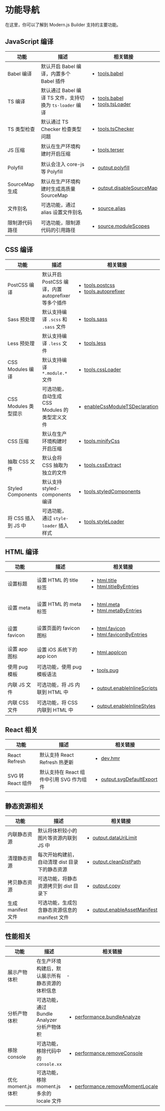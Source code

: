 # 功能导航

在这里，你可以了解到 Modern.js Builder 支持的主要功能。

## JavaScript 编译

| 功能           | 描述                                                     | 相关链接                                                                                                                                  |
| -------------- | -------------------------------------------------------- | ----------------------------------------------------------------------------------------------------------------------------------------- |
| Babel 编译     | 默认开启 Babel 编译，内置多个 Babel 插件                 | <ul><li>[tools.babel](/zh/api/config-tools.html#tools-babel)</li></ul>                                                                    |
| TS 编译        | 默认通过 Babel 编译 TS 文件，支持切换为 `ts-loader` 编译 | <ul><li>[tools.babel](/zh/api/config-tools.html#tools-babel)</li><li>[tools.tsLoader](/zh/api/config-tools.html#tools-tsloader)</li></ul> |
| TS 类型检查    | 默认通过 TS Checker 检查类型问题                         | <ul><li>[tools.tsChecker](/zh/api/config-tools.html#tools-tschecker)</li></ul>                                                            |
| JS 压缩        | 默认在生产环境构建时开启压缩                             | <ul><li>[tools.terser](/zh/api/config-tools.html#tools-terser)</li></ul>                                                                  |
| Polyfill       | 默认会注入 core-js 等 Polyfill                           | <ul><li>[output.polyfill](/zh/api/config-output.html#output-polyfill)</li></ul>                                                           |
| SourceMap 生成 | 默认在生产环境构建时生成高质量 SourceMap                 | <ul><li>[output.disableSourceMap](/zh/api/config-output.html#output-disablesourcemap)</li></ul>                                           |
| 文件别名       | 可选功能，通过 alias 设置文件别名                        | <ul><li>[source.alias](/zh/api/config-source.html#source-alias)</li></ul>                                                                 |
| 限制源代码路径 | 可选功能，限制源代码的引用路径                           | <ul><li>[source.moduleScopes](/zh/api/config-source.html#source-modulescopes)</li></ul>                                                   |

## CSS 编译

| 功能                 | 描述                                                | 相关链接                                                                                                                                              |
| -------------------- | --------------------------------------------------- | ----------------------------------------------------------------------------------------------------------------------------------------------------- |
| PostCSS 编译         | 默认开启 PostCSS 编译，内置 autoprefixer 等多个插件 | <ul><li>[tools.postcss](/zh/api/config-tools.html#tools-postcss)</li><li>[tools.autoprefixer](/zh/api/config-tools.html#tools-autoprefixer)</li></ul> |
| Sass 预处理          | 默认支持编译 `.scss` 和 `.sass` 文件                | <ul><li>[tools.sass](/zh/api/config-tools.html#tools-sass)</li></ul>                                                                                  |
| Less 预处理          | 默认支持编译 `.less` 文件                           | <ul><li>[tools.less](/zh/api/config-tools.html#tools-less)</li></ul>                                                                                  |
| CSS Modules 编译     | 默认支持编译 `*.module.*` 文件                      | <ul><li>[tools.cssLoader](/zh/api/config-tools.html#tools-cssloader)</li></ul>                                                                        |
| CSS Modules 类型提示 | 可选功能，自动生成 CSS Modules 的类型定义文件       | <ul><li>[enableCssModuleTSDeclaration](/zh/api/config-output.html#output-enablecssmoduletsdeclaration)</li></ul>                                      |
| CSS 压缩             | 默认在生产环境构建时开启压缩                        | <ul><li>[tools.minifyCss](/zh/api/config-tools.html#tools-minifycss)</li></ul>                                                                        |
| 抽取 CSS 文件        | 默认会将 CSS 抽取为独立的文件                       | <ul><li>[tools.cssExtract](/zh/api/config-tools.html#tools-cssextract)</li></ul>                                                                      |
| Styled Components    | 默认支持 styled-components 编译                     | <ul><li>[tools.styledComponents](/zh/api/config-tools.html#tools-styledcomponents)</li></ul>                                                          |
| 将 CSS 插入到 JS 中  | 可选功能，通过 `style-loader` 插入样式              | <ul><li>[tools.styleLoader](/zh/api/config-tools.html#tools-styleloader)</li></ul>                                                                    |

## HTML 编译

| 功能          | 描述                            | 相关链接                                                                                                                                                |
| ------------- | ------------------------------- | ------------------------------------------------------------------------------------------------------------------------------------------------------- |
| 设置标题      | 设置 HTML 的 title 标签         | <ul><li>[html.title](/zh/api/config-html.html#html-title)</li><li>[html.titleByEntries](/zh/api/config-html.html#html-titlebyentries)</li></ul>         |
| 设置 meta     | 设置 HTML 的 meta 标签          | <ul><li>[html.meta](/zh/api/config-html.html#html-meta)</li><li>[html.metaByEntries](/zh/api/config-html.html#html-metabyentries)</li></ul>             |
| 设置 favicon  | 设置页面的 favicon 图标         | <ul><li>[html.favicon](/zh/api/config-html.html#html-favicon)</li><li>[html.faviconByEntries](/zh/api/config-html.html#html-faviconbyentries)</li></ul> |
| 设置 app 图标 | 设置 iOS 系统下的 app icon      | <ul><li>[html.appIcon](/zh/api/config-html.html#html-appicon)</li></ul>                                                                                 |
| 使用 pug 模板 | 可选功能，使用 pug 模板语法     | <ul><li>[tools.pug](/zh/api/config-tools.html#tools-pug)</li></ul>                                                                                      |
| 内联 JS 文件  | 可选功能，将 JS 内联到 HTML 中  | <ul><li>[output.enableInlineScripts](/zh/api/config-output.html#output-enableinlinescripts)</li></ul>                                                   |
| 内联 CSS 文件 | 可选功能，将 CSS 内联到 HTML 中 | <ul><li>[output.enableInlineStyles](/zh/api/config-output.html#output-enableinlinestyles)</li></ul>                                                     |

## React 相关

| 功能              | 描述                                     | 相关链接                                                                                        |
| ----------------- | ---------------------------------------- | ----------------------------------------------------------------------------------------------- |
| React Refresh     | 默认支持 React Refresh 热更新            | <ul><li>[dev.hmr](/zh/api/config-dev.html#dev-hmr)</li></ul>                                    |
| SVG 转 React 组件 | 默认支持在 React 组件中引用 SVG 作为组件 | <ul><li>[output.svgDefaultExport](/zh/api/config-output.html#output-svgdefaultexport)</li></ul> |

## 静态资源相关

| 功能               | 描述                                           | 相关链接                                                                                              |
| ------------------ | ---------------------------------------------- | ----------------------------------------------------------------------------------------------------- |
| 内联静态资源       | 默认将体积较小的图片等资源内联到 JS 中         | <ul><li>[output.dataUriLimit](/zh/api/config-output.html#output-dataurilimit)</li></ul>               |
| 清理静态资源       | 每次开始构建前，自动清理 dist 目录下的静态资源 | <ul><li>[output.cleanDistPath](/zh/api/config-output.html#output-cleandistpath)</li></ul>             |
| 拷贝静态资源       | 可选功能，将静态资源拷贝到 dist 目录下         | <ul><li>[output.copy](/zh/api/config-output.html#output-copy)</li></ul>                               |
| 生成 manifest 文件 | 可选功能，生成包含静态资源信息的 manifest 文件 | <ul><li>[output.enableAssetManifest](/zh/api/config-output.html#output-enableassetmanifest)</li></ul> |

## 性能相关

| 功能                | 描述                                             | 相关链接                                                                                                           |
| ------------------- | ------------------------------------------------ | ------------------------------------------------------------------------------------------------------------------ |
| 展示产物体积        | 在生产环境构建后，默认展示所有静态资源的体积信息 | -                                                                                                                  |
| 分析产物体积        | 可选功能，通过 Bundle Analyzer 分析产物体积      | <ul><li>[performance.bundleAnalyze](/zh/api/config-performance.html#performance-bundleanalyze)</li></ul>           |
| 移除 console        | 可选功能，移除代码中的 `console.xx`              | <ul><li>[performance.removeConsole](/zh/api/config-performance.html#performance-removeconsole)</li></ul>           |
| 优化 moment.js 体积 | 可选功能，移除 moment.js 多余的 locale 文件      | <ul><li>[performance.removeMomentLocale](/zh/api/config-performance.html#performance-removemomentlocale)</li></ul> |
